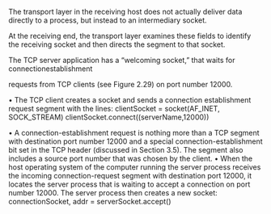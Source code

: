 The transport layer in the receiving host does not actually deliver data directly to a process, but instead to an intermediary socket.

At the receiving end, the transport layer examines these fields to identify the receiving socket and then directs the segment to that socket.

The TCP server application has a “welcoming socket,” that waits for connectionestablishment

requests from TCP clients (see Figure 2.29) on port number 12000.

• The TCP client creates a socket and sends a connection establishment request
segment with the lines:
  clientSocket = socket(AF_INET, SOCK_STREAM)
  clientSocket.connect((serverName,12000))

• A connection-establishment request is nothing more than a TCP segment with
destination port number 12000 and a special connection-establishment bit set in
the TCP header (discussed in Section 3.5). The segment also includes a source
port number that was chosen by the client.
• When the host operating system of the computer running the server process
receives the incoming connection-request segment with destination port 12000,
it locates the server process that is waiting to accept a connection on port number 12000. The server process then creates a new socket:
  connectionSocket, addr = serverSocket.accept()
